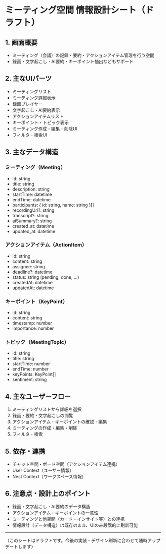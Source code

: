 # ミーティング空間 情報設計シート（ドラフト）

## 1. 画面概要

- ミーティング（会議）の記録・要約・アクションアイテム管理を行う空間
- 録画・文字起こし・AI要約・キーポイント抽出などもサポート

## 2. 主なUIパーツ

- ミーティングリスト
- ミーティング詳細表示
- 録画プレイヤー
- 文字起こし・AI要約表示
- アクションアイテムリスト
- キーポイント・トピック表示
- ミーティング作成・編集・削除UI
- フィルタ・検索UI

## 3. 主なデータ構造

### ミーティング（Meeting）
- id: string
- title: string
- description: string
- startTime: datetime
- endTime: datetime
- participants: { id: string, name: string }[]
- recordingUrl?: string
- transcript?: string
- aiSummary?: string
- created_at: datetime
- updated_at: datetime

### アクションアイテム（ActionItem）
- id: string
- content: string
- assignee: string
- deadline?: datetime
- status: string (pending, done, ...)
- createdAt: datetime
- updatedAt: datetime

### キーポイント（KeyPoint）
- id: string
- content: string
- timestamp: number
- importance: number

### トピック（MeetingTopic）
- id: string
- title: string
- startTime: number
- endTime: number
- keyPoints: KeyPoint[]
- sentiment: string

## 4. 主なユーザーフロー

1. ミーティングリストから詳細を選択
2. 録画・要約・文字起こしの閲覧
3. アクションアイテム・キーポイントの確認・編集
4. ミーティングの作成・編集・削除
5. フィルタ・検索

## 5. 依存・連携

- チャット空間・ボード空間（アクションアイテム連携）
- User Context（ユーザー情報）
- Nest Context（ワークスペース情報）

## 6. 注意点・設計上のポイント

- 録画・文字起こし・AI要約のデータ構造
- アクションアイテム・キーポイントの一意性
- ミーティングと他空間（カード・インサイト等）との連携
- 情報設計（データ構造）は既存のまま、UIのみ段階的に刷新可能

---

（このシートはドラフトです。今後の実装・デザイン刷新に合わせて随時アップデートします） 